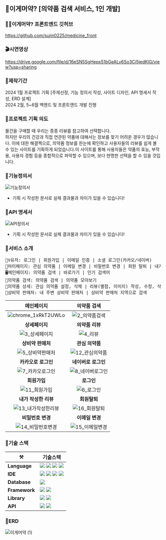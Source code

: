 ## 💊이게머약? [의약품 검색 서비스, 1인 개발]
### 👩‍💻이게머약? 프론트엔드 깃허브
https://github.com/sujin0225/medicine_front

### 🎬시연영상
https://drive.google.com/file/d/16eSN5SgHepx51bGeALv6So3Ci5jedKlG/view?usp=sharing

### 📆제작기간
2024 1월 프로젝트 기획 [주제선정, 기능 정의서 작성, 사이트 디자인, API 명세서 작성, ERD 설계]  
2024 2월, 5\~6월 백엔드 및 프론트엔드 개발 진행

### 🤔프로젝트 기획 의도
물건을 구매할 때 우리는 종종 리뷰를 참고하여 선택합니다.   
하지만 우리의 건강과 직접 연관된 약품에 대해서는 정보를 찾기 어려운 경우가 많습니다.  이에 대한 해결책으로, 의약품 정보를 한눈에 확인하고 사용자들의 리뷰를 쉽게 볼 수 있는 사이트를 기획하게 되었습니다.이 사이트를 통해 사용자들은 약품의 효능, 부작용, 사용자 경험 등을 종합적으로 파악할 수 있으며, 보다 현명한 선택을 할 수 있을 것입니다.

### 📃기능정의서
![기능정의서](https://github.com/sujin0225/medicine_front/assets/107300166/31aa270d-637e-4513-8960-52851de5fb56)
- 기획 시 작성한 문서로 실제 결과물과 차이가 있을 수 있습니다!

### 📑API 명세서
![API정의서](https://github.com/sujin0225/medicine_front/assets/107300166/fb7873fd-34e8-4710-9252-5930026b95aa)
- 기획 시 작성한 문서로 실제 결과물과 차이가 있을 수 있습니다!

### 📢서비스 소개
<pre>
🙋‍♀️유저: 로그인 | 회원가입 | 이메일 인증 | 소셜 로그인(카카오/네이버)
🔐마이페이지: 관심 의약품 | 이메일 변경 | 비밀번호 변경 | 회원 탈퇴 | 내가 작성한 리뷰
🖥️메인페이지: 의약품 검색 | 바로가기 | 인기 검색어
🔎의약품 검색: 의약품 검색 | 의약품 모아보기
💊의약품 상세: 관심 의약품 설정, 삭제 | 리뷰(별점, 이미지) 작성, 수정, 삭제 | 리뷰 좋아요
🏪상비약 판매처: 내 주변 상비약 판매처 | 상비약 판매처 지역으로 검색
</pre>

| 메인페이지 | 의약품 검색 |
|:--------------:|:--------------:|
|![chrome_1xRkT2UWLo](https://github.com/sujin0225/medicine_front/assets/107300166/a923ccd4-db0d-4cc8-9770-27df0fd3ae95) | ![2_의약품검색](https://github.com/sujin0225/medicine_front/assets/107300166/8c6262de-29d2-4eb1-af92-ad47786facd9) |
| **상세페이지** | **의약품 리뷰** |
| ![3_상세페이지](https://github.com/sujin0225/medicine_front/assets/107300166/9a8fba24-fc72-4579-afc2-b68b876e6662) | ![4_리뷰](https://github.com/sujin0225/medicine_front/assets/107300166/52264d70-6552-45c8-9e7a-3b70d582dbb2) |
| **상비약 판매처** | **관심 의약품** |
| ![5_상비약판매처](https://github.com/sujin0225/medicine_front/assets/107300166/8a3ea997-c4c5-4dd7-91be-faa79b7adf8d) | ![12_관심의약품](https://github.com/sujin0225/medicine_front/assets/107300166/14ead210-8779-4bfd-9bdd-40d60cb535c3) |
| **카카오로 로그인** | **네이버로 로그인** |
| ![7_카카오로그인](https://github.com/sujin0225/medicine_front/assets/107300166/aef7325e-1f32-4b90-b465-3cf8c92cadbc) | ![8_네이버로그인](https://github.com/sujin0225/medicine_front/assets/107300166/f7d62a46-5495-4061-955b-a6dca8beef52) |
| **회원가입** | **로그인** |
| ![11_회원가입](https://github.com/sujin0225/medicine_front/assets/107300166/73258e7c-f548-45fa-993c-f9de94e3bcf1) | ![6_로그인](https://github.com/sujin0225/medicine_front/assets/107300166/b6e97304-2db2-4984-94fa-0f8bffdbb1b5) |
| **내가 작성한 리뷰** | **회원탈퇴** |
| ![13_내가작성한리뷰](https://github.com/sujin0225/medicine_front/assets/107300166/7c47c80e-ed0d-4b2d-a573-d0e971f9a2a8) | ![16_회원탈퇴](https://github.com/sujin0225/medicine_front/assets/107300166/3fa619df-45d1-4836-9520-d98723eb5081) |
| **비밀번호 변경** | **이메일 변경** |
| ![14_비밀번호변경](https://github.com/sujin0225/medicine_front/assets/107300166/ee3d1057-15fa-4af7-a299-868eb40e876e) | ![15_이메일변경](https://github.com/sujin0225/medicine_front/assets/107300166/3f1033bd-a5a8-4ce4-a8a9-c27f528bfec0) |

### 🔨기술 스택
| ⚒️ | 기술스택 |
|-------|-------|
| **Language** | <img src="https://img.shields.io/badge/java-007396?style=for-the-badge&logo=OpenJDK&logoColor=white"> <img src="https://img.shields.io/badge/HTML5-E34F26?style=for-the-badge&logo=html5&logoColor=FFF"/> <img src="https://img.shields.io/badge/CSS3-1572B6?style=for-the-badge&logo=css3&logoColor=FFF"/> <img src="https://img.shields.io/badge/TypeScript-3178C6?style=for-the-badge&logo=TypeScript&logoColor=white">|
| **IDE** | <img src="https://img.shields.io/badge/InteliJ-07090D?style=for-the-badge&logo=InteliJ&logoColor=white"> <img src="https://img.shields.io/badge/Visual Studio Code-0085D1?style=for-the-badge&logo=Visual Studio Code&logoColor=white"> <img src="https://img.shields.io/badge/Mysql Workbench-2E678B?style=for-the-badge&logo=MySQL&logoColor=white"> <img src="https://img.shields.io/badge/Postman-FF6C37?style=for-the-badge&logo=Postman&logoColor=white"> |
| **Database** | <img src="https://img.shields.io/badge/MySQL-2E678B?style=for-the-badge&logo=MySQL&logoColor=white"> |
| **Framework** | <img src="https://img.shields.io/badge/SpringBoot-6DB33F?style=for-the-badge&logo=SpringBoot&logoColor=white"> <img src="https://img.shields.io/badge/JPA-07090D?style=for-the-badge&logo=JPA&logoColor=white"> |
| **Library** | <img src="https://img.shields.io/badge/Spring Security-6DB33F?style=for-the-badge&logo=Spring Security&logoColor=white"> <img src="https://img.shields.io/badge/React-61DAFB?style=for-the-badge&logo=React&logoColor=white"> |
| **API** | <img src="https://img.shields.io/badge/Java Mail Sender-007396?style=for-the-badge&logo=JavaMailSender&logoColor=white"> <img src="https://img.shields.io/badge/공공데이터포털api-0076C0?style=for-the-badge&logo=JavaMailSender&logoColor=white"> |

### 📄ERD
![이게머약 (1)](https://github.com/sujin0225/medicine_front/assets/107300166/7e6de444-f821-41b7-b672-c3c9b718a2d7)


